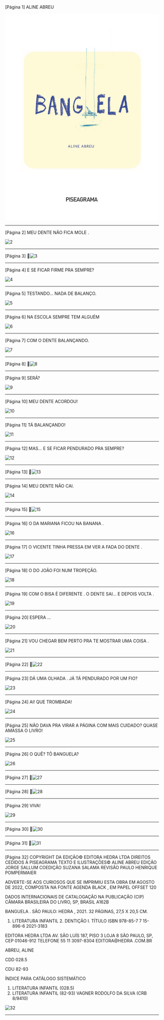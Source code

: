 [Página 1]
ALINE ABREU

![1](./img/page_1-01.jpg)

---

[Página 2]
MEU DENTE NÃO FICA MOLE .

![2](./img/page_2-01.jpg)

---

[Página 3]
![3](./img/page_3-01.jpg)

---

[Página 4]
E SE FICAR FIRME PRA SEMPRE?

![4](./img/page_4-01.jpg)

---

[Página 5]
TESTANDO... NADA DE BALANÇO.

![5](./img/page_5-01.jpg)

---

[Página 6]
NA ESCOLA SEMPRE TEM ALGUÉM

![6](./img/page_6-01.jpg)

---

[Página 7]
COM O DENTE BALANÇANDO.

![7](./img/page_7-01.jpg)

---

[Página 8]
![8](./img/page_8-01.jpg)

---

[Página 9]
SERÁ?

![9](./img/page_9-01.jpg)

---

[Página 10]
MEU DENTE ACORDOU!

![10](./img/page_10-01.jpg)

---

[Página 11]
TÁ BALANÇANDO!

![11](./img/page_11-01.jpg)

---

[Página 12]
MAS... E SE FICAR PENDURADO PRA SEMPRE?

![12](./img/page_12-01.jpg)

---

[Página 13]
![13](./img/page_13-01.jpg)

---

[Página 14]
MEU DENTE NÃO CAI.

![14](./img/page_14-01.jpg)

---

[Página 15]
![15](./img/page_15-01.jpg)

---

[Página 16]
O DA MARIANA FICOU NA BANANA .

![16](./img/page_16-01.jpg)

---

[Página 17]
O VICENTE TINHA PRESSA EM VER A FADA DO DENTE .

![17](./img/page_17-01.jpg)

---

[Página 18]
O DO JOÃO FOI NUM TROPEÇÃO.

![18](./img/page_18-01.jpg)

---

[Página 19]
COM O BISA É DIFERENTE . O DENTE SAI... E DEPOIS VOLTA .

![19](./img/page_19-01.jpg)

---

[Página 20]
ESPERA ...

![20](./img/page_20-01.jpg)

---

[Página 21]
VOU CHEGAR BEM PERTO PRA TE MOSTRAR UMA COISA .

![21](./img/page_21-01.jpg)

---

[Página 22]
![22](./img/page_22-01.jpg)

---

[Página 23]
DÁ UMA OLHADA . JÁ TÁ PENDURADO POR UM FIO?

![23](./img/page_23-01.jpg)

---

[Página 24]
AI! QUE TROMBADA!

![24](./img/page_24-01.jpg)

---

[Página 25]
NÃO DAVA PRA VIRAR A PÁGINA COM MAIS CUIDADO?
QUASE AMASSA O LIVRO!

![25](./img/page_25-01.jpg)

---

[Página 26]
O QUÊ?
TÔ BANGUELA?

![26](./img/page_26-01.jpg)

---

[Página 27]
![27](./img/page_27-01.jpg)

---

[Página 28]
![28](./img/page_28-01.jpg)

---

[Página 29]
VIVA!

![29](./img/page_29-01.jpg)

---

[Página 30]
![30](./img/page_30-01.jpg)

---

[Página 31]
![31](./img/page_31-01.jpg)

---

[Página 32]
COPYRIGHT DA EDIÇÃO© EDITORA HEDRA LTDA
DIREITOS CEDIDOS À PISEAGRAMA
TEXTO E ILUSTRAÇÕES© ALINE ABREU
EDIÇÃO JORGE SALLUM
COEDIÇÃO SUZANA SALAMA
REVISÃO PAULO HENRIQUE POMPERMAIER

ADVERTE-SE AOS CURIOSOS QUE SE
IMPRIMIU ESTA OBRA EM AGOSTO DE
2022, COMPOSTA NA FONTE AGENDA
BLACK , EM PAPEL OFFSET 120

DADOS INTERNACIONAIS DE
CATALOGAÇÃO NA PUBLICAÇÃO (CIP)
CÂMARA BRASILEIRA DO LIVRO, SP, BRASIL
A162B

BANGUELA . SÃO PAULO: HEDRA , 2021.
32 PÁGINAS, 27,5 X 20,5 CM.
1. LITERATURA INFANTIL 2. DENTIÇÃO
I. TÍTULO
ISBN 978-85-7 7 15-896-6
2021-3183

EDITORA HEDRA LTDA
AV. SÃO LUÍS 187, PISO 3 LOJA 8
SÃO PAULO, SP, CEP 01046-912
TELEFONE 55 11 3097-8304
EDITORA@HEDRA .COM.BR

ABREU, ALINE

CDD 028.5

CDU 82-93

ÍNDICE PARA CATÁLOGO SISTEMÁTICO
1. LITERATURA INFANTIL (028.5)
2. LITERATURA INFANTIL (82-93)
VAGNER RODOLFO DA SILVA (CRB 8/9410)

![32](./img/page_32-01.jpg)

---

